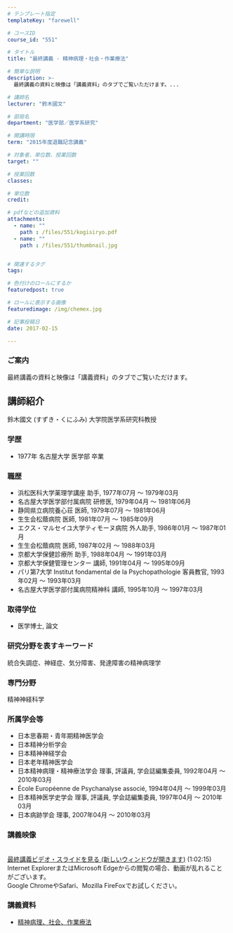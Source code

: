 ```yaml
---
# テンプレート指定
templateKey: "farewell"

# コースID
course_id: "551"

# タイトル
title: "最終講義 - 精神病理・社会・作業療法"

# 簡単な説明
description: >-
  最終講義の資料と映像は「講義資料」のタブでご覧いただけます。...

# 講師名
lecturer: "鈴木國文"

# 部局名
department: "医学部／医学系研究"

# 開講時限
term: "2015年度退職記念講義"

# 対象者、単位数、授業回数
target: ""

# 授業回数
classes: 

# 単位数
credit: 

# pdfなどの追加資料
attachments: 
  - name: "" 
    path : /files/551/kogisiryo.pdf
  - name: "" 
    path : /files/551/thumbnail.jpg


# 関連するタグ
tags:

# 色付けのロールにするか
featuredpost: true

# ロールに表示する画像
featuredimage: /img/chemex.jpg

# 記事投稿日
date: 2017-02-15

---
```


### ご案内


最終講義の資料と映像は「講義資料」のタブでご覧いただけます。

## 講師紹介

鈴木國文 (すずき・くにふみ) 大学院医学系研究科教授 


### 学歴


  * 1977年 名古屋大学 医学部 卒業


### 職歴


  * 浜松医科大学薬理学講座 助手, 1977年07月 ～ 1979年03月
  * 名古屋大学医学部付属病院 研修医, 1979年04月 ～ 1981年06月
  * 静岡県立病院養心荘 医師, 1979年07月 ～ 1981年06月
  * 生生会松蔭病院 医師, 1981年07月 ～ 1985年09月
  * エクス・マルセイユ大学ティモーヌ病院 外人助手, 1986年01月 ～ 1987年01月
  * 生生会松蔭病院 医師, 1987年02月 ～ 1988年03月
  * 京都大学保健診療所 助手, 1988年04月 ～ 1991年03月
  * 京都大学保健管理センター 講師, 1991年04月 ～ 1995年09月
  * パリ第7大学 Institut fondamental de la Psychopathologie 客員教官, 1993年02月 ～ 1993年03月
  * 名古屋大学医学部付属病院精神科 講師, 1995年10月 ～ 1997年03月


### 取得学位


  * 医学博士, 論文


### 研究分野を表すキーワード


統合失調症、神経症、気分障害、発達障害の精神病理学 


### 専門分野


精神神経科学 


### 所属学会等


  * 日本思春期・青年期精神医学会
  * 日本精神分析学会
  * 日本精神神経学会
  * 日本老年精神医学会
  * 日本精神病理・精神療法学会 理事, 評議員, 学会誌編集委員, 1992年04月 ～ 2010年03月
  * &Eacute;cole Europ&eacute;enne de Psychanalyse associ&eacute;, 1994年04月 ～ 1999年03月
  * 日本精神医学史学会 理事, 評議員, 学会誌編集委員, 1997年04月 ～ 2010年03月
  * 日本病跡学会 理事, 2007年04月 ～ 2010年03月


### 講義映像


<a href="http://nuvideo.media.nagoya-u.ac.jp/embed/211c3a853b750a226df06467f5fadd3c8ad2bd4f" target="blank"><br />最終講義ビデオ・スライドを見る (新しいウィンドウが開きます)</a> (1:02:15)   
Internet ExplorerまたはMicrosoft Edgeからの閲覧の場合、動画が乱れることがございます。   
Google ChromeやSafari、Mozilla FireFoxでお試しください。 


### 講義資料


- [精神病理、社会、作業療法](/files/551/kogisiryo.pdf)
